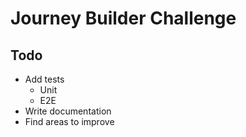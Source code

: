 # Journey Builder Challenge

## Todo

- Add tests
  - Unit
  - E2E
- Write documentation
- Find areas to improve
